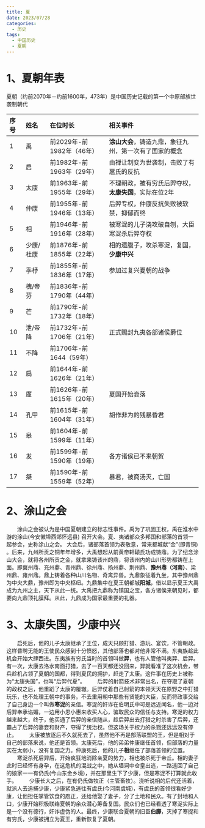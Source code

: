 ```yaml
---
title: 夏
date: 2023/07/28
categories:
  - 历史
tags:
  - 中国历史
  - 夏朝
---
```

# 1、夏朝年表

夏朝（约前2070年－约前1600年，473年）是中国历史记载的第一个中原部族世袭制朝代

|   序号   |   姓名      |   在位时长                 |   相关事件                            |
|:-------|:----------|:-----------------------|:----------------------------------|
|    1   |   禹       | 前2029年-前1982年（46年）     |   **涂山大会**，铸造九鼎，象征九州，第一次有了国家的概念   |
|    2   |   启       | 前1982年-前1963年（29年）     |   由禅让制变为世袭制，击败了有扈氏的反抗             |
|    3   |   太康      |     前1963年-前1955年（29年） |   不理朝政，被有穷氏后羿夺权，**太康失国**，实际在位2年   |
|    4   |   仲康      |     前1955年-前1946年（13年） |   后羿专权，仲康反抗失败被软禁，抑郁而终             |
|    5   |   相       |     前1946年-前1916年（28年） |   被寒浞的儿子浇攻破自刎，大臣寒浞杀后羿夺权           |
|    6   |   少康/杜康   |     前1876年-前1855年（22年） |   相的遗腹子，攻杀寒浞，复国，**少康中兴**          |
|    7   |   季杼      |     前1855年-前1836年（17年） |   参加过复兴夏朝的战争                      |
|    8   |   槐/帝芬    |     前1836年-前1790年（44年） |                                   |
|    9   |   芒       |     前1790年-前1732年（18年） |                                   |
|   10   |   泄/帝降    |     前1732年-前1706年（21年） |   正式赐封九夷各部诸侯爵位                    |
|   11   |   不降      |     前1706年-前1644（59年）  |                                   |
|   12   |   扃       |     前1644年-前1626年（21年） |                                   |
|   13   |   廑       |     前1626年-前1615年（20年） |   夏国开始衰落                          |
|   14   |   孔甲      |     前1615年-前1604年（31年） |   胡作非为的残暴昏君                       |
|   15   |   皋       |     前1604年-前1599年（11年） |                                   |
|   16   |   发       |     前1599年-前1590年（19年） |   各方诸侯已不来朝贺                       |
|   17   |   桀       |     前1590年-前1559年（52年） |   暴君，被商汤灭，亡国                      | 

# 2、涂山之会

&emsp;&emsp;涂山之会被认为是中国夏朝建立的标志性事件。禹为了巩固王权，禹在淮水中游的涂山(今安徽埠西郊怀远县) 召开大会。夏、夷诸部众多邦国和部落的首领一起参会，史称涂山之会。
大会后，诸部落首领为表敬意，常来都城献“金”(即青铜) 。后来，九州所贡之铜年年增多，大禹想起从前黄帝轩辕氏功成铸鼎。为了纪念涂山大会，就将各州所贡之金，就拿来铸该州的鼎，将该州内的山川形势都铸在上面。即冀州鼎、充州鼎、青州鼎、徐州鼎、扬州鼎、荆州鼎、**豫州鼎（河南）**、梁州鼎、雍州鼎。鼎上铸着各种山川名物、奇禽异兽。九鼎象征着九坐，其中豫州鼎为中央大鼎，豫州即为中央枢纽。九鼎集中在夏王朝都城**阳城**，借以显示夏王大禹成为九州之主，天下从此一统。大禹把九鼎称为镇国之宝，各方诸侯来朝见时，都要向九鼎顶礼膜拜。从此，九鼎成为国家最重要的礼器。

# 3、太康失国，少康中兴

&emsp;&emsp;启死后，他的儿子太康继承了王位，成天只顾打猎、游玩、宴饮，不管朝政。这样昏聘无能的王使民众感到十分愤怒，其他部落也都对他非常不满。东夷族趁此机会开始大肆西进。东夷族有穷氏当时的首领叫做**羿**，也有人管他叫夷羿、后羿。有一次，太康去洛水南面打猎，去了一百天都还没回来，羿就看准了这次机会，带兵趁机占领了夏朝的国都，得到夏民的拥护，赶走了太康。这件事在历史上被称为“太康失国”，也叫“后羿代夏”。
&emsp;&emsp;后羿的射箭技术非常出名，在夺取了夏朝的政权之后，他重蹈了太康的覆辙。后羿仗着自己射箭的本领天天在原野之中打猎玩乐，也不处理王朝中的事务。不去重用朝中那些有贤能的大臣，反而将政事交给了自己身边一个叫做**寒浞**的亲信。寒浞的奸诈在伯明氏中可是远近闻名，他一边对后羿奉承谄媚，一边用小恩小惠来收买人心，骗取民众的信任与支持。寒浞的权力越来越大，终于，他买通了后羿的亲信随从，趁后羿出去打猎之时杀害了后羿，还霸占了后羿的妻妾和财产，夺得了统治权。但这场关于权力的杀戮还远远没有停止。
&emsp;&emsp;太康被放逐后不久就死去了，虽然他不再是部落联盟的王，但是相对于自己的部落来说，他还是首领。太康死后，他的弟弟仲康继任首领，但部落的力量实在太弱小，没有复国之力。仲康死后，他的儿子**相**继任了部落首领的位置。
&emsp;&emsp;寒浞杀死后羿后，开始疯狂地消除亲夏的势力，相也被杀死于帝丘。相的妻子此时已经怀有身孕，在这危机的混战之中，她从墙洞中仓皇出逃，一路逃回了自己的娘家一一有仍氏(今山东金乡境)，并在那里生下了少康，但是寒浞不打算就此收手。
&emsp;&emsp;少康长大之后，在有仍氏做牧正（主管畜牧）。浇听说相的后代还活着，就派人去追捕少康，少康紧急逃往有虞氏(今河南虞城)，有虞氏的首领很看好少康，让他担任掌管饮食的庖正，还给他娶了妻子，分了土地和民众。有了封地和人口，少康开始积极联络夏朝的余众潜心筹备复国。民众们也已经看透了寒浞实际上是一个没有德行，奸诈虚伪的人。最终，少康联合夏朝的旧臣**伯靡**，灭掉了寒捉和有穷氏，少康被拥立为夏王，重新恢复了夏朝。